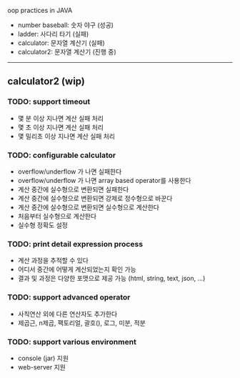 oop practices in JAVA

- number baseball: 숫자 야구 (성공)
- ladder: 사다리 타기 (실패)
- calculator: 문자열 계산기 (실패)
- calculator2: 문자열 계산기 (진행 중)

-------

## calculator2 (wip)
### TODO: support timeout
- 몇 분 이상 지나면 계산 실패 처리
- 몇 초 이상 지나면 계산 실패 처리
- 몇 밀리초 이상 지나면 계산 실패 처리


### TODO: configurable calculator
- overflow/underflow 가 나면 실패한다
- overflow/underflow 가 나면 array based operator를 사용한다
- 계산 중간에 실수형으로 변환되면 실패한다 
- 계산 중간에 실수형으로 변환되면 강제로 정수형으로 바꾼다
- 계산 중간에 실수형으로 변환되면 실수형으로 계산한다
- 처음부터 실수형으로 계산한다
- 실수형 정확도 설정


### TODO: print detail expression process
- 계산 과정을 추적할 수 있다
- 어디서 중간에 어떻게 계산되었는지 확인 가능
- 결과 및 과정은 다양한 포맷으로 제공 가능 (html, string, text, json, ...)


### TODO: support advanced operator
- 사칙연산 외에 다른 연산자도 추가한다
- 제곱근, n제곱, 팩토리얼, 괄호(), 로그, 미분, 적분


### TODO: support various environment
- console (jar) 지원
- web-server 지원

